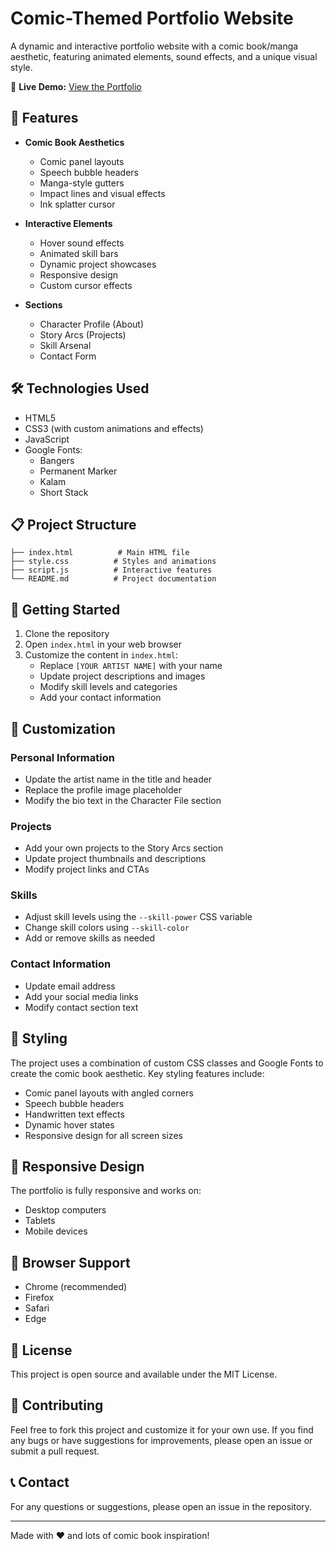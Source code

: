 # Comic-Themed Portfolio Website

A dynamic and interactive portfolio website with a comic book/manga aesthetic, featuring animated elements, sound effects, and a unique visual style.

🔗 **Live Demo:** [View the Portfolio](https://colaguevz.github.io/Sample-Portfolio--Comic-Theme-/)

## 🎨 Features

- **Comic Book Aesthetics**
  - Comic panel layouts
  - Speech bubble headers
  - Manga-style gutters
  - Impact lines and visual effects
  - Ink splatter cursor

- **Interactive Elements**
  - Hover sound effects
  - Animated skill bars
  - Dynamic project showcases
  - Responsive design
  - Custom cursor effects

- **Sections**
  - Character Profile (About)
  - Story Arcs (Projects)
  - Skill Arsenal
  - Contact Form

## 🛠️ Technologies Used

- HTML5
- CSS3 (with custom animations and effects)
- JavaScript
- Google Fonts:
  - Bangers
  - Permanent Marker
  - Kalam
  - Short Stack

## 📋 Project Structure

```
├── index.html          # Main HTML file
├── style.css          # Styles and animations
├── script.js          # Interactive features
└── README.md          # Project documentation
```

## 🚀 Getting Started

1. Clone the repository
2. Open `index.html` in your web browser
3. Customize the content in `index.html`:
   - Replace `[YOUR ARTIST NAME]` with your name
   - Update project descriptions and images
   - Modify skill levels and categories
   - Add your contact information

## 🎯 Customization

### Personal Information
- Update the artist name in the title and header
- Replace the profile image placeholder
- Modify the bio text in the Character File section

### Projects
- Add your own projects to the Story Arcs section
- Update project thumbnails and descriptions
- Modify project links and CTAs

### Skills
- Adjust skill levels using the `--skill-power` CSS variable
- Change skill colors using `--skill-color`
- Add or remove skills as needed

### Contact Information
- Update email address
- Add your social media links
- Modify contact section text

## 🎨 Styling

The project uses a combination of custom CSS classes and Google Fonts to create the comic book aesthetic. Key styling features include:

- Comic panel layouts with angled corners
- Speech bubble headers
- Handwritten text effects
- Dynamic hover states
- Responsive design for all screen sizes

## 📱 Responsive Design

The portfolio is fully responsive and works on:
- Desktop computers
- Tablets
- Mobile devices

## 🔧 Browser Support

- Chrome (recommended)
- Firefox
- Safari
- Edge

## 📄 License

This project is open source and available under the MIT License.

## 👥 Contributing

Feel free to fork this project and customize it for your own use. If you find any bugs or have suggestions for improvements, please open an issue or submit a pull request.

## 📞 Contact

For any questions or suggestions, please open an issue in the repository.

---

Made with ❤️ and lots of comic book inspiration! 